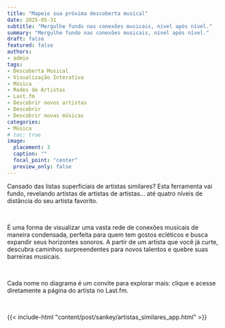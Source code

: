 ```yaml
---
title: "Mapeie sua próxima descoberta musical"
date: 2025-05-31
subtitle: "Mergulhe fundo nas conexões musicais, nível após nível."
summary: "Mergulhe fundo nas conexões musicais, nível após nível."
draft: false
featured: false
authors:
- admin
tags:
- Descoberta Musical
- Visualização Interativa
- Música
- Redes de Artistas
- Last.fm
- Descobrir novos artistas
- Descobrir
- Descobrir novas músicas
categories:
- Música
# toc: true
image:
  placement: 3
  caption: ""
  focal_point: "center"
  preview_only: false
---
```


Cansado das listas superficiais de artistas similares? Esta ferramenta vai fundo, revelando artistas de artistas de artistas... até quatro níveis de distância do seu artista favorito.

<br>

É uma forma de visualizar uma vasta rede de conexões musicais de maneira condensada, perfeita para quem tem gostos ecléticos e busca expandir seus horizontes sonoros. A partir de um artista que você já curte, descubra caminhos surpreendentes para novos talentos e quebre suas barreiras musicais.

<br>

Cada nome no diagrama é um convite para explorar mais: clique e acesse diretamente a página do artista no Last.fm.

<br>

{{< include-html "content/post/sankey/artistas_similares_app.html" >}}